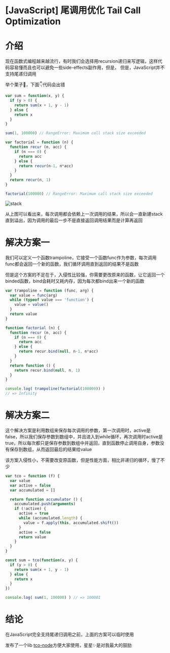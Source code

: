 # [JavaScript] 尾调用优化 Tail Call Optimization

# 介绍
现在函数式编程越来越流行，有时我们会选择用recursion递归来写逻辑，这样代码容易懂而且也可以避免一些side-effects副作用，但是， 但是，JavaScript并不支持尾递归调用

举个栗子🌰，下面👇代码会出错

```js
var sum = function(x, y) {
  if (y > 0) {
    return sum(x + 1, y - 1)
  } else {
    return x
  }
}

sum(1, 100000) // RangeError: Maximum call stack size exceeded

var factorial = function (n) {
  function recur (n, acc) {
    if (n === 0) {
      return acc
    } else {
      return recur(n-1, n*acc)
    }
  }
  return recur(n, 1)
}

factorial(100000) // RangeError: Maximum call stack size exceeded
```
![stack](https://user-images.githubusercontent.com/2193706/36489770-c25893e4-1761-11e8-8203-9e7dc47bf1a0.png)

从上图可以看出来，每次调用都会依赖上一次调用的结果，所以会一直新建stack直到溢出，因为调用的最后一步不是直接返回调用结果而是计算再返回

# 解决方案一
我们可以定义一个函数trampoline，它接受一个函数func作为参数，每次调用func都会返回一个新的函数，我们循环调用直到返回的结果不是函数

但是这个方案的不足在于，入侵性比较强，你需要更改原来的函数，让它返回一个binded函数，bind会耗时又耗内存，因为每次都bind出来一个新的函数
```js
var trampoline = function (func, arg) {
  var value = func(arg)
  while (typeof value === 'function') {
    value = value()
  }
  return value
}

function factorial (n) {
  function recur (n, acc) {
    if (n === 0) {
      return acc
    } else {
      return recur.bind(null, n-1, n*acc)
    }
  }
  return function () {
    return recur.bind(null, n, 1)
  }
}

console.log( trampoline(factorial(100000)) )
// => Infinity
```

# 解决方案二
这个解决方案是利用数组来保存每次调用的参数，第一次调用时，active是false，所以我们保存参数到数组中，并且进入到while循环，再次调用时active是true，所以每次都只是保存参数到数组中并返回，直到函数停止调用自身，参数没有保存到数组，从而返回最后的结果给value

该方案入侵性小，不需要改变原函数，但是性能方面，相比非递归的循环，慢了不少
```js
var tco = function (f) {
  var value
  var active = false
  var accumulated = []

  return function accumulator () {
    accumulated.push(arguments)
    if (!active) {
      active = true
      while (accumulated.length) {
        value = f.apply(this, accumulated.shift())
      }
      active = false
      return value
    }
  }
}

const sum = tco(function(x, y) {
  if (y > 0) {
    return sum(x + 1, y - 1)
  } else {
    return x
  }
})

console.log( sum(1, 100000) ) // => 100001
```

# 结论
在JavaScript完全支持尾递归调用之前，上面的方案可以临时使用

发布了一个lib [tco-node](https://github.com/andy2046/tco-node)方便大家使用，星星✨是对我最大的鼓励
